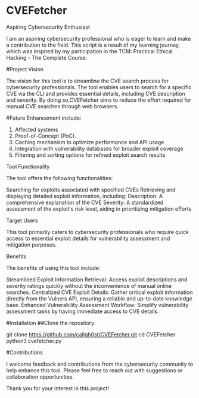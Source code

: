 # CVEFetcher

Aspiring Cybersecurity Enthusiast

I am an aspiring cybersecurity professional who is eager to learn and make a contribution to the field. This script is a result of my learning journey, which was inspired by my participation in the TCM: Practical Ethical Hacking - The Complete Course.

#Project Vision

The vision for this tool is to streamline the CVE search process for cybersecurity professionals. The tool enables users to search for a specific CVE via the CLI and provides essential details, including CVE description and severity. By doing so,CVEFetcher aims to reduce the effort required for manual CVE searches through web browsers.

#Future Enhancement include:
1. Affected systems
2. Proof-of-Concept (PoC).
3. Caching mechanism to optimize performance and API usage
4. Integration with vulnerability databases for broader exploit coverage
5. Filtering and sorting options for refined exploit search results

Tool Functionality

The tool offers the following functionalities:

Searching for exploits associated with specified CVEs
Retrieving and displaying detailed exploit information, including:
  Description: A comprehensive explanation of the CVE
  Severity: A standardized assessment of the exploit's risk level, aiding in prioritizing mitigation efforts

Target Users

This tool primarily caters to cybersecurity professionals who require quick access to essential exploit details for vulnerability assessment and mitigation purposes.

Benefits

The benefits of using this tool include:

Streamlined Exploit Information Retrieval: Access exploit descriptions and severity ratings quickly without the inconvenience of manual online searches.
Centralized CVE Exploit Details: Gather critical exploit information directly from the Vulners API, ensuring a reliable and up-to-date knowledge base.
Enhanced Vulnerability Assessment Workflow: Simplify vulnerability assessment tasks by having immediate access to CVE details.

#Installation
##Clone the repository:
   
   git clone https://github.com/callgh0st/CVEFetcher.git
   cd CVEFetcher
   python3 cvefetcher.py

#Contributions

I welcome feedback and contributions from the cybersecurity community to help enhance this tool. Please feel free to reach out with suggestions or collaboration opportunities.

Thank you for your interest in this project!
